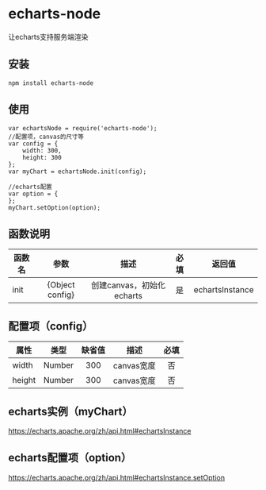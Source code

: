 
# echarts-node
让echarts支持服务端渲染

## 安装
```
npm install echarts-node
```
## 使用
```
var echartsNode = require('echarts-node');
//配置项，canvas的尺寸等
var config = {
	width: 300,
	height: 300
};
var myChart = echartsNode.init(config);

//echarts配置
var option = {
};
myChart.setOption(option);
```
## 函数说明
| 函数名 | 参数 | 描述  | 必填 | 返回值 |
| ----- |:------:|:-----:|:-----:|:-----:|
| init | {Object config} | 创建canvas，初始化echarts | 是 | echartsInstance |

## 配置项（config）

| 属性   | 类型   | 缺省值  | 描述  | 必填 |
| ----- |:------:|:-----:|:-----:|:-----:|
| width | Number | 300 | canvas宽度 | 否 |
| height | Number | 300 | canvas宽度 | 否 |

## echarts实例（myChart）
https://echarts.apache.org/zh/api.html#echartsInstance

## echarts配置项（option）
https://echarts.apache.org/zh/api.html#echartsInstance.setOption